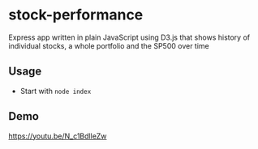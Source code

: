 # stock-performance
Express app written in plain JavaScript using D3.js that shows history of individual stocks, a whole portfolio and the SP500 over time

## Usage
- Start with `node index`

## Demo
https://youtu.be/N_c1BdlleZw

